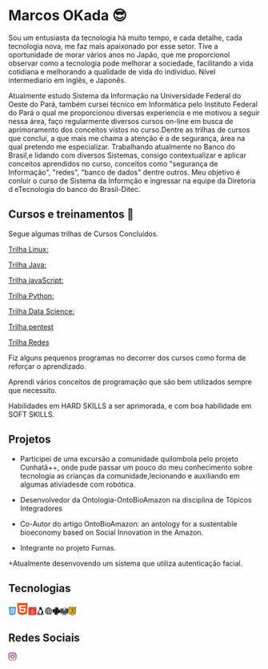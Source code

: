 # Marcos OKada :sunglasses:

Sou um entusiasta da tecnologia hà muito tempo, e cada detalhe, cada tecnologia nova,
me faz mais apaixonado por esse setor. Tive a oportunidade de morar vários anos no Japão, que me proporcionol observar como a tecnologia pode melhorar a sociedade, facilitando a vida cotidiana e melhorando a qualidade de vida do individuo. Nível intermediario em inglês, e Japonês.

Atualmente estudo Sistema da Informação na Universidade Federal do Oeste do Pará, também cursei técnico em Informática pelo Instituto Federal do Pará o qual me proporcionou diversas experiencia e me motivou a seguir nessa área, faço regularmente diversos cursos on-line em busca de aprimoramento dos conceitos vistos no curso.Dentre as trilhas de cursos que concluí, a que mais me chama a atenção é a de segurança, área na qual pretendo me especializar. Trabalhando atualmente no Banco do Brasil,e lidando com diversos Sistemas, consigo contextualizar e aplicar conceitos aprendidos no curso, conceitos como "segurança de Informação", "redes", "banco de dados" dentre outros. Meu objetivo é conluir o curso de Sistema da Informção e ingressar na equipe da Diretoria d eTecnologia do banco do Brasil-Ditec.

## Cursos e treinamentos :memo:

Segue algumas trilhas de Cursos Concluídos.

[Trilha Linux:](https://unibb.alura.com.br/user/F6817941/course/certificacao-linux-lpi-essentials-command-line-basics/certificate)

[Trilha Java:](https://unibb.alura.com.br/user/F6817941/course/java-pacotes-e-java-lang/certificate)

[Trilha javaScript:](https://unibb.alura.com.br/user/F6817941/course/javascript-web-paginas-dinamicas/certificate)

[Trilha Python:](https://unibb.alura.com.br/user/F6817941/course/python-data-science-funcoes-estruturas-dados-excecoes/certificate)

[Trilha Data Science:](https://unibb.alura.com.br/user/F6817941/course/python-data-science-funcoes-estruturas-dados-excecoes/certificate)

[Trilha pentest](https://unibb.alura.com.br/user/F6817941/course/pentest-explorando-vulnerabilidades-aplicacoes-web/certificate)

[Trilha Redes](https://unibb.alura.com.br/user/F6817941/course/redes-onboarding-rede-forma-pratica/certificate)

Fiz alguns pequenos programas no decorrer dos cursos como forma de reforçar o aprendizado.

Aprendi vários conceitos de programação que são bem utilizados sempre que necessito.

Habilidades em HARD SKILLS a ser aprimorada, e com boa habilidade em SOFT SKILLS.

## Projetos
+ Participei de uma excursão a comunidade quilombola pelo projeto Cunhatã++, onde pude passar um pouco do meu conhecimento sobre tecnologia as crianças da comunidade,lecionando e auxiliando em algumas ativiadesde com robótica.

+ Desenvolvedor da Ontologia-OntoBioAmazon na disciplina de Tópicos Integradores

+ Co-Autor do artigo OntoBioAmazon: an antology for a sustentable bioeconomy based on Social Innovation in the Amazon.

+ Integrante no projeto Furnas.
  
+Atualmente desenvovendo um sistema que utiliza autenticação facial.
## Tecnologias
![](https://github.com/markosokada/introduceMySelf/blob/main/image/css-3.png)![](https://github.com/markosokada/introduceMySelf/blob/main/image/html-5.png)![](https://github.com/markosokada/introduceMySelf/blob/main/image/java.png)![](https://github.com/markosokada/introduceMySelf/blob/main/image/linux.png)![](https://github.com/markosokada/introduceMySelf/blob/main/image/local-na-rede-internet.png)![](https://github.com/markosokada/introduceMySelf/blob/main/image/logotipo-da-linguagem-python.png)![](https://github.com/markosokada/introduceMySelf/blob/main/image/pentest.png)![](https://github.com/markosokada/introduceMySelf/blob/main/image/script-java.png)
## Redes Sociais
[![instagram](https://github.com/markosokada/introduceMySelf/blob/main/image/instagram.png)](www.instagram.com/markosokada)







